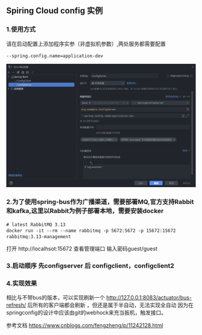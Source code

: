 ## Spiring Cloud config 实例
### 1.使用方式
请在启动配置上添加程序实参（非虚拟机参数）,两处服务都需要配置
```agsl
--spring.config.name=application-dev 
```
![img.png](doc/img.png)

### 2.为了使用spring-bus作为广播渠道，需要部署MQ,官方支持Rabbit和kafka,这里以Rabbit为例子部署本地，需要安装docker
```shell
# latest RabbitMQ 3.13
docker run -it --rm --name rabbitmq -p 5672:5672 -p 15672:15672 rabbitmq:3.13-management
```
打开 http://localhsot:15672 查看管理端口 输入密码guest/guest 

### 3.启动顺序 先configserver 后 configclient，configclient2

### 4.实现效果
相比与不带bus的版本，可以实现刷新一个 http://127.0.0.1:8083/actuator/bus-refresh/ 后所有的客户端都会刷新 ，但还是属于半自动，无法实现全自动
因为在springconfig的设计中应该由git的webhock来充当扳机，触发接口。

参考文档 https://www.cnblogs.com/fengzheng/p/11242128.html